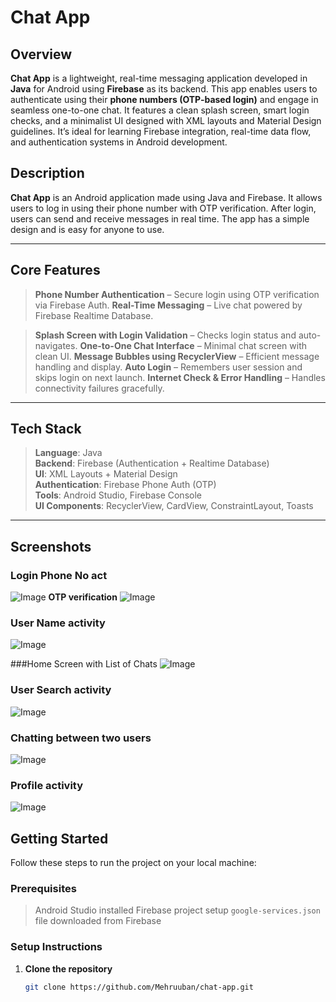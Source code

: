 # Chat App

## Overview

**Chat App** is a lightweight, real-time messaging application developed in **Java** for Android using **Firebase** as its backend. This app enables users to authenticate using their **phone numbers (OTP-based login)** and engage in seamless one-to-one chat. It features a clean splash screen, smart login checks, and a minimalist UI designed with XML layouts and Material Design guidelines. It’s ideal for learning Firebase integration, real-time data flow, and authentication systems in Android development.

## Description 
**Chat App** is an Android application made using Java and Firebase.
It allows users to log in using their phone number with OTP verification.
After login, users can send and receive messages in real time.
The app has a simple design and is easy for anyone to use.

---

## Core Features

>  **Phone Number Authentication** – Secure login using OTP verification via Firebase Auth.
>  **Real-Time Messaging** – Live chat powered by Firebase Realtime Database.

>  **Splash Screen with Login Validation** – Checks login status and auto-navigates.
>  **One-to-One Chat Interface** – Minimal chat screen with clean UI.
>  **Message Bubbles using RecyclerView** – Efficient message handling and display.
>  **Auto Login** – Remembers user session and skips login on next launch.
>  **Internet Check & Error Handling** – Handles connectivity failures gracefully.

---

##  Tech Stack

> **Language**: Java  
> **Backend**: Firebase (Authentication + Realtime Database)  
> **UI**: XML Layouts + Material Design  
> **Authentication**: Firebase Phone Auth (OTP)  
> **Tools**: Android Studio, Firebase Console  
> **UI Components**: RecyclerView, CardView, ConstraintLayout, Toasts  

---
**Screenshots**
---
### Login Phone No act
![Image](https://github.com/user-attachments/assets/d25548a1-f66a-4a48-84ff-600da9ab0856)
**OTP verification**
![Image](https://github.com/user-attachments/assets/139b2931-a6c3-4687-abea-1090606dcaef)

### User Name activity
![Image](https://github.com/user-attachments/assets/60938b75-938d-4daf-8bc4-dd356f71b0b9)

###Home Screen with List of Chats
![Image](https://github.com/user-attachments/assets/c9382583-378b-4f98-b149-23314dfcaf5c)

### User Search activity
![Image](https://github.com/user-attachments/assets/d925249a-6847-4d5a-bb44-41dd13ad5c1b)

### Chatting between two users
![Image](https://github.com/user-attachments/assets/0b321330-8455-4b79-a0e0-82366935fb7c)

### Profile activity
![Image](https://github.com/user-attachments/assets/1543c678-c900-44c3-bbef-23e255d2ed2e)

## Getting Started

Follow these steps to run the project on your local machine:

###  Prerequisites

> Android Studio installed
> Firebase project setup
> `google-services.json` file downloaded from Firebase

### Setup Instructions

1. **Clone the repository**
   ```bash
   git clone https://github.com/Mehruuban/chat-app.git

